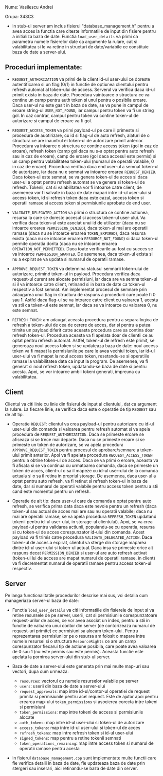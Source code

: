 Nume: Vasilescu Andrei

Grupa: 343C3

- In stub-ul server am inclus fisierul "database_management.h" pentru a avea acces la functia care citeste informatiile de input din
  fisiere pentru a initializa baza de date. Functia `load_user_details` va primi ca parametru numele fisierelor date ca argumente la
  rulare, cat si valabilitatea si le va retine in structuri de date/variabile ce constituie baza de date a server-ului.

## Proceduri implementate:

- `REQUEST_AUTHORIZATION` va primi de la client id-ul user-ului ce doreste autentificarea si un flag (0/1) in functie de optiunea
  clientului pentru refresh automat al token-ului de access. Serverul va verifica daca id-ul primit exista in baza de date. Procedura
  vaintoarce o structura ce va contine un camp pentru auth token si unul pentru o posibila eroare. Daca user-ul nu este gasit in baza
  de date, se va pune in campul de eroare string-ul `USER_NOT_FOUND`, iar campul pentru token va fi un string gol. In caz contrar,
  campul pentru token va contine token-ul de autorizare si campul de eroare va fi gol.

- `REQUEST_ACCESS_TOKEN` va primi payload-ul pe care il primeste si procedura de auotirizare, cu id si flag-ul de auto refresh,
  alaturi de o structura ce are inauntrul ei token-ul de autorizare primit anterior. Procedura va intoarce o structura ce contine access
  token (gol in caz de eroare), refresh token (camp gol daca nu s-a optat pentru auto refresh sau in caz de eroare), camp de eroare (gol
  daca accesul este permis) si un camp pentru valabilitatea token-ului (numarul de operatii valabile, 0 in caz de eroare). Procedura
  verifica daca end user-ul a semnat token-ul de autorizare, iar daca nu e semnat va intoarce eroarea `REQUEST_DENIED`.
  Daca token-ul este semnat, se va genera token-ul de acces si daca user-ul a optat pentru refresh automat se va genera si token-ul de
  refresh. Tokenii, cat si valabilitatea vor fi intoarse catre client, de asemenea vor fi salvate in baza de date mapari intre id-ul
  user-ului si access token, id si refresh token daca este cazul, access token si operatii ramase si access token si permisiunile
  aprobate de end user.

- `VALIDATE_DELEGATED_ACTION` va primi o structura ce contine actiunea, resursa la care se doreste accesul si access token-ul user-ului. Va verifica daca token-ul
  este asociat unui id de utilizator (daca nu se intoarce eroarea `PERMISSION_DENIED`), daca token-ul mai are operatii ramase (daca nu se intoarce eroarea
  `TOKEN_EXPIRED`), daca resursa exista (daca nu se intoarce eroarea `RESOURCE_NOT_FOUND`) si daca token-ul permite operatia dorita (daca nu se intoarce eroarea
  `OPERATION_NOT_PERMITTED`). Daca toate verificarile au fost cu succes se va intoarce `PERMISSION_GRANTED`. De asemenea, daca token-ul exista si nu a expirat se
  va updata si numarul de operatii ramase.

- `APPROVE_REQUEST_TOKEN` va determina statusul semnarii token-ului de autorizare, primind token-ul in payload. Procedura verifica daca request-ul curent are
  alocate permisiuni, iar daca are va semna token-ul si il va intoarce catre client, retinand si in baza de date ca token-ul respectiv a fost semnat. Am
  implementat procesul de semnare prin adaugarea unui flag in structura de raspuns a procedurii care poate fi 0 sau 1. Astfel daca flag-ul se va intoarce catre
  client cu valoarea 1, acesta va stii ca token-ul este semnat, iar daca se va intoarce cu valoarea 0, nu este semnat.

- `REFRESH_TOKEN`: am adaugat aceasta procedura pentru a separa logica de refresh a token-ului de cea de cerere de acces, dar si pentru a putea trimite un payload
  diferit catre aceasta procedura care sa contina doar refresh token-ul. Procedura aceasta va fi apelata doar de clientii ce au optat pentru refresh automat.
  Astfel, token-ul de refresh este primit, se genereaza noul access token si se updateaza baza de date: noul access token va fi mapat la permisiunile pe care le
  avea vechiul token, iar id-ul user-ului va fi mapat la noul access token, resetandu-se si operatiile ramase la valabilitatea data ca input la program. De
  asemenea, va fi generat si noul refresh token, updatandu-se baza de date si pentru acesta. Apoi, se vor intoarce ambii tokeni generati, impreuna cu
  valabilitatea.

## Client

Clientul va citi linie cu linie din fisierul de input al clientului, dat ca argument la rulare. La fiecare linie, se verifica daca este o operatie de tip `REQUEST` sau de alt tip.

- Operatie `REQUEST`: clientul va crea payload-ul pentru autorizare cu id-ul user-ului din comanda si valoarea pentru refresh automat si va apela procedura de
  `REQUEST_AUTHORIZATION`. Daca se primeste eroare se afiseaza si se trece mai departe. Daca nu se primeste eroare si se primeste un token de autorizare, se va
  apela procedura `APPROVE_REQUEST_TOKEN` pentru procesul de aprobare/semnare a token-ului primit anterior. Apoi va fi apelata procedura `REQUEST_ACCESS_TOKEN`
  pentru a obtine token-ul de acces. Daca se va primi o eroare, aceasta va fi afisata si se va continua cu urmatoarea comanda, daca se primeste un token de
  acces, client-ul o sa il mapeze cu id-ul user-ului de la comanda actuala si o sa il retina in propriul storage. De asemenea, daca user-ul a optat pentru auto
  refresh, va fi retinut si refresh token-ul in baza de date, dar si numarul de operatii valabile pentru access token pentru a stii
  cand este momentul pentru un refresh.

- Operatie de alt tip: daca user-ul care da comanda a optat pentru auto refresh, se verifica prima data daca este nevoie pentru un refresh (daca token-ul sau
  actual de acces mai are sau nu operatii valabile; daca nu mai are operatii ramase, se va apela procedura `REFRESH_TOKEN` updatand tokenii pentru id-ul
  user-ului, in storage-ul clientului). Apoi, se va crea payload-ul pentru validarea actiunii, populandu-se cu operatia, resursa si cu token-ul de acces
  corespunzator id-ului din comanda. Acest payload va fi trimis catre procedura `VALIDATE_DELEGATED_ACTION`. Daca token-ul de acces a expirat, clientul va
  sterge din storage maparea dintre id-ul user-ului si token-ul actual. Daca insa se primeste orice alt raspuns decat `PERMISSION_DENIED` si user-ul are auto
  refresh activat (token-ul lui de access are mapat numarul de operatii ramase, in client) va fi decrementat numarul de operatii ramase pentru access token-ul
  respectiv.

## Server

Pe langa functionalitatile procedurilor descrise mai sus, voi detalia cum manageriaza server-ul baza de date:

- Functia `load_user_details` va citi informatiile din fisierele de input si va retine resursele de pe server, userii, cat si permisiunile corespunzatoare
  request-urilor de acces, ce vor avea asociat un index, pentru a stii in functie de valoarea unui contor din server (ce contorizeaza numarul de request-uri
  primite) ce permisiuni sa alocam token-ului. Pentru reprezentarea permisiunilor pe o resursa am folosit o mapare intre numele resursei si o structura
  `ResourceRights` ce are un camp corespunzator fiecarui tip de actiune posibila, care poate avea valoarea de 0 sau 1 (nu este permis sau este permis). Aceasta
  functie este apelata la pornirea server-ului din stub-ul server.

- Baza de date a server-ului este generata prin mai multe map-uri sau vectori, dupa cum urmeaza:

  - `resources`: vectorul cu numele resurselor valabile pe server
  - `users`: userii din baza de date a server-ului
  - `request_approvals`: map intre id-ul/contor-ul operatiei de request primita si permisiunile pentru acel request. Este de ajutor apoi pentru crearea map-ului `token_permissions` si asocierea
    corecta intre tokeni si permisiuni
  - `token_permissions`: map intre tokeni de access si permisiunile alocate
  - `auth_tokens`: map intre id-ul user-ului si token-ul de autorizare
  - `access_tokens`: map intre id-ul user-ului si token-ul de acces
  - `refresh_tokens`: map intre refresh token si id-ul user-ului
  - `signed_tokens`: map pentru a retine tokenii semnati
  - `token_operations_remaining`: map intre access token si numarul de operatii ramase pentru acesta

- In fisierul `database_management.cpp` sunt implementate multe functii care fie verifica detalii in baza de date, fie updateaza baza de date prin stergeri sau inserari, aici retinandu-se baza de date din server.
